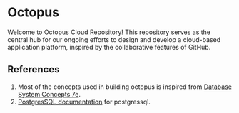 # Octopus

Welcome to Octopus Cloud Repository! This repository serves as the central hub for our ongoing efforts to design and develop a cloud-based application platform, inspired by the collaborative features of GitHub. <br/>

## References 
1) Most of the concepts used in building octopus is inspired from [Database System Concepts 7e](https://db-book.com/).
2) [PostgresSQL documentation](https://www.postgresql.org/docs/current/index.html) for postgressql.
